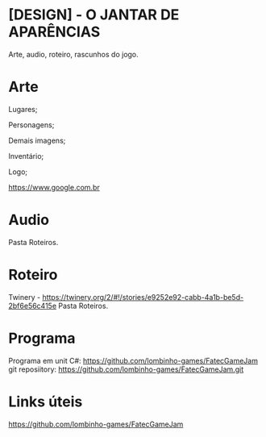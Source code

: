 # [DESIGN] - O JANTAR DE APARÊNCIAS
Arte, audio, roteiro, rascunhos do jogo.

# Arte
<p>Lugares;</p>
<p>Personagens;</p>
<p>Demais imagens;</p>
<p>Inventário;</p>
<p>Logo;</p>


<a href="https://www.google.com.br">https://www.google.com.br</a>

# Audio
Pasta Roteiros.

# Roteiro
Twinery - https://twinery.org/2/#!/stories/e9252e92-cabb-4a1b-be5d-2bf6e56c415e
Pasta Roteiros.

# Programa

Programa em unit C#: https://github.com/lombinho-games/FatecGameJam
git reposiitory: https://github.com/lombinho-games/FatecGameJam.git

# Links úteis
https://github.com/lombinho-games/FatecGameJam


